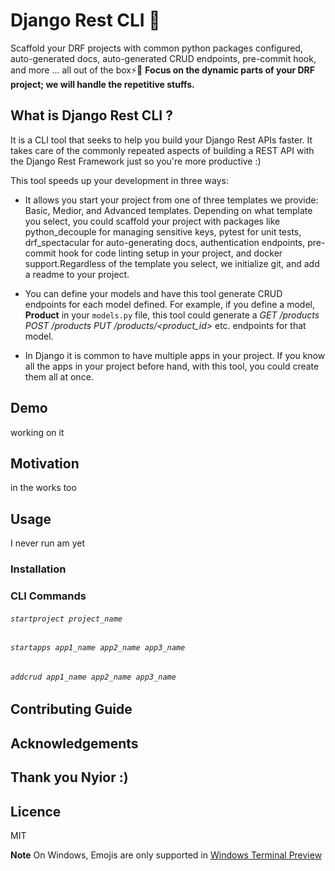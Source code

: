 <h1>
  Django Rest CLI 🚀
</h1>

<p>
   Scaffold your DRF projects with common python packages configured, auto-generated docs, auto-generated CRUD endpoints, pre-commit hook, and more ... all out of the box⚡🚀</b>

   <strong> 
      Focus on the dynamic parts of your DRF project; we will handle the repetitive stuffs.
    </strong>
</p>

## What is Django Rest CLI ?
It is a CLI tool that seeks to help you build your Django Rest APIs faster.
It takes care of the commonly repeated aspects of building a REST API with the Django Rest Framework just so you're more productive :)

This tool speeds up your development in three ways:

- It allows you start your project from one of three templates we provide: Basic, Medior, and Advanced templates. Depending on what template you select, you could scaffold your project with packages like python_decouple for managing sensitive keys, pytest for unit tests, drf_spectacular for auto-generating docs, authentication endpoints, pre-commit hook for code linting setup in your project, and docker support.Regardless of the template you select, we initialize git, and add a readme to your project.

- You can define your models and have this tool generate CRUD endpoints for each model defined.
For example, if you define a model, **Product** in your `models.py` file, this tool could generate a _GET /products POST /products PUT /products/<product_id>_ etc. endpoints for that model.

- In Django it is common to have multiple apps in your project. If you know all the apps in your project before hand, with this tool, you could create them all at once.

## Demo
working on it

## Motivation
in the works too

## Usage
I never run am yet 
### Installation

### CLI Commands

###### `startproject project_name`

###### `startapps app1_name app2_name app3_name`

###### `addcrud app1_name app2_name app3_name`

## Contributing Guide

## Acknowledgements

## Thank you Nyior :)

## Licence
MIT


**Note** On Windows, Emojis are only supported in [Windows Terminal Preview](https://www.microsoft.com/en-us/p/windows-terminal-preview/9n8g5rfz9xk3?activetab=pivot:overviewtab)